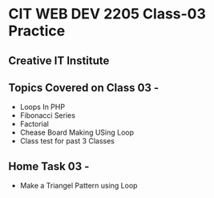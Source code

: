 # CIT WEB DEV 2205 Class-03 Practice
## Creative IT Institute

## Topics Covered on Class 03 - 

* Loops In PHP
* Fibonacci Series
* Factorial
* Chease Board Making USing Loop
* Class test for past 3 Classes


## Home Task 03 - 

* Make a Triangel Pattern using Loop
